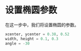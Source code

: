 # 设置椭圆参数

在这一步中，我们将设置椭圆的参数。

```python
xcenter, ycenter = 0.38, 0.52
width, height = 0.1, 0.3
angle = -30
```
